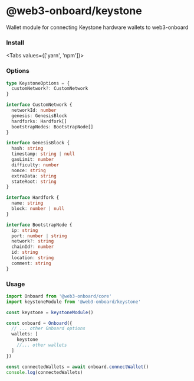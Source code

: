 <script>
    import { Tabs, TabPanel } from '$lib/components'
    import { InstallYarnKeystone, InstallNpmKeystone } from '$lib/components/code-snippets/packages'
</script>

# @web3-onboard/keystone

Wallet module for connecting Keystone hardware wallets to web3-onboard

### Install

<Tabs values={['yarn', 'npm']}>
  <TabPanel value="yarn"><InstallYarnKeystone /></TabPanel>
  <TabPanel value="npm"><InstallNpmKeystone /></TabPanel>
</Tabs> 

### Options

```typescript
type KeystoneOptions = {
  customNetwork?: CustomNetwork
}

interface CustomNetwork {
  networkId: number
  genesis: GenesisBlock
  hardforks: Hardfork[]
  bootstrapNodes: BootstrapNode[]
}

interface GenesisBlock {
  hash: string
  timestamp: string | null
  gasLimit: number
  difficulty: number
  nonce: string
  extraData: string
  stateRoot: string
}

interface Hardfork {
  name: string
  block: number | null
}

interface BootstrapNode {
  ip: string
  port: number | string
  network?: string
  chainId?: number
  id: string
  location: string
  comment: string
}
```

### Usage

```typescript
import Onboard from '@web3-onboard/core'
import keystoneModule from '@web3-onboard/keystone'

const keystone = keystoneModule()

const onboard = Onboard({
  // ... other Onboard options
  wallets: [
    keystone
    //... other wallets
  ]
})

const connectedWallets = await onboard.connectWallet()
console.log(connectedWallets)
```